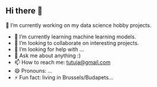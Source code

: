 ## Hi there 👋
🔭 I’m currently working on my data science hobby projects.
- 🌱 I’m currently learning machine learning models.
- 👯 I’m looking to collaborate on interesting projects.
- 🤔 I’m looking for help with ...
- 💬 Ask me about anything :)
- 📫 How to reach me: tutuja@gmail.com
- 😄 Pronouns: ...
- ⚡ Fun fact: living in Brussels/Budapets...

<!--
**BettiDataGirl/BettiDataGirl** is a ✨ _special_ ✨ repository because its `README.md` (this file) appears on your GitHub profile.

Here are some ideas to get you started:

- 🔭 I’m currently working on my data science hobby projects.
- 🌱 I’m currently learning machine learning models.
- 👯 I’m looking to collaborate on interesting projects.
- 🤔 I’m looking for help with ...
- 💬 Ask me about anything :)
- 📫 How to reach me: tutuja@gmail.com
- 😄 Pronouns: ...
- ⚡ Fun fact: living in Brussels/Budapets...
-->
